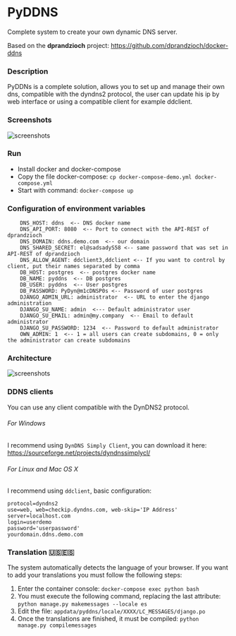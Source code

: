 # PyDDNS
Complete system to create your own dynamic DNS server.

Based on the <b>dprandzioch</b> project: https://github.com/dprandzioch/docker-ddns


### Description
PyDDNs is a complete solution, allows you to set up and manage their own dns, compatible with the dyndns2 protocol, the user can update his ip by web interface or using a compatible client for example ddclient.


### Screenshots
![screenshots](https://i.imgur.com/dwkECRr.png)


### Run
- Install docker and docker-compose
- Copy the file docker-compose: `cp docker-compose-demo.yml docker-compose.yml`
- Start with command: `docker-compose up`


### Configuration of environment variables
```
    DNS_HOST: ddns  <-- DNS docker name
    DNS_API_PORT: 8080  <-- Port to connect with the API-REST of dprandzioch
    DNS_DOMAIN: ddns.demo.com  <-- our domain
    DNS_SHARED_SECRET: el@sadsadyS58 <-- same password that was set in API-REST of dprandzioch
    DNS_ALLOW_AGENT: ddclient3,ddclient <-- If you want to control by client, put their names separated by comma
    DB_HOST: postgres  <-- postgres docker name
    DB_NAME: pyddns  <-- DB postgres
    DB_USER: pyddns  <-- User postgres
    DB_PASSWORD: PyDyn@m1cDNSP0s <-- Password of user postgres
    DJANGO_ADMIN_URL: administrator  <-- URL to enter the django administration
    DJANGO_SU_NAME: admin  <--- Default administrator user
    DJANGO_SU_EMAIL: admin@my.company  <-- Email to default administrator
    DJANGO_SU_PASSWORD: 1234  <-- Password to default administrator
    OWN_ADMIN: 1  <-- 1 = all users can create subdomains, 0 = only the administrator can create subdomains
```

### Architecture
![screenshots](https://i.imgur.com/sQn6Ur3.png)

### DDNS clients
You can use any client compatible with the DynDNS2 protocol.

###### For Windows
I recommend using `DynDNS Simply Client`, you can download it here: https://sourceforge.net/projects/dyndnssimplycl/


###### For Linux and Mac OS X
I recommend using `ddclient`, basic configuration:
```
protocol=dyndns2
use=web, web=checkip.dyndns.com, web-skip='IP Address'
server=localhost.com
login=userdemo
password='userpassword'
yourdomain.ddns.demo.com
```


### Translation :us::es:
The system automatically detects the language of your browser.
If you want to add your translations you must follow the following steps:

1. Enter the container console: `docker-compose exec python bash`
2. You must execute the following command, replacing the last attribute: `python manage.py makemessages --locale es`
3. Edit the file: `appdata/pyddns/locale/XXXX/LC_MESSAGES/django.po`
4. Once the translations are finished, it must be compiled: `python manage.py compilemessages`
